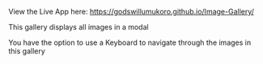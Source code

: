 View the Live App here: https://godswillumukoro.github.io/Image-Gallery/

This gallery displays all images in a modal

You have the option to use a Keyboard to navigate through the images in this gallery
